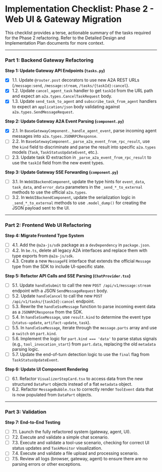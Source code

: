 # Implementation Checklist: Phase 2 - Web UI & Gateway Migration

This checklist provides a terse, actionable summary of the tasks required for the Phase 2 refactoring. Refer to the Detailed Design and Implementation Plan documents for more context.

---

### Part 1: Backend Gateway Refactoring

**Step 1: Update Gateway API Endpoints (`tasks.py`)**
- [x] 1.1. Update `@router.post` decorators to use new A2A REST URLs (`/message:send`, `/message:stream`, `/tasks/{taskId}:cancel`).
- [x] 1.2. Update `cancel_agent_task` handler to get `taskId` from the URL path and expect an `a2a.types.CancelTaskRequest` body.
- [x] 1.3. Update `send_task_to_agent` and `subscribe_task_from_agent` handlers to expect an `application/json` body validating against `a2a.types.SendMessageRequest`.

**Step 2: Update Gateway A2A Event Parsing (`component.py`)**
- [x] 2.1. In `BaseGatewayComponent._handle_agent_event`, parse incoming agent messages into `a2a.types.JSONRPCResponse`.
- [ ] 2.2. In `BaseGatewayComponent._parse_a2a_event_from_rpc_result`, use the `kind` field to discriminate and parse the result into specific `a2a.types` models (`Task`, `TaskStatusUpdateEvent`, etc.).
- [ ] 2.3. Update task ID extraction in `_parse_a2a_event_from_rpc_result` to use the `taskId` field from the new event types.

**Step 3: Update Gateway SSE Forwarding (`component.py`)**
- [ ] 3.1. In `WebUIBackendComponent`, update the type hints for `event_data`, `task_data`, and `error_data` parameters in the `_send_*_to_external` methods to use the official `a2a.types`.
- [ ] 3.2. In `WebUIBackendComponent`, update the serialization logic in `_send_*_to_external` methods to use `.model_dump()` for creating the JSON payload sent to the UI.

---

### Part 2: Frontend Web UI Refactoring

**Step 4: Migrate Frontend Type System**
- [ ] 4.1. Add the `@a2a-js/sdk` package as a `devDependency` in `package.json`.
- [ ] 4.2. In `be.ts`, delete all legacy A2A interfaces and replace them with type exports from `@a2a-js/sdk`.
- [ ] 4.3. Create a new `MessageFE` interface that extends the official `Message` type from the SDK to include UI-specific state.

**Step 5: Refactor API Calls and SSE Parsing (`ChatProvider.tsx`)**
- [ ] 5.1. Update `handleSubmit` to call the new `POST /api/v1/message:stream` endpoint with a JSON `SendMessageRequest` body.
- [ ] 5.2. Update `handleCancel` to call the new `POST /api/v1/tasks/{taskId}:cancel` endpoint.
- [ ] 5.3. Rewrite the `handleSseMessage` function to parse incoming event data as a `JSONRPCResponse` from the SDK.
- [ ] 5.4. In `handleSseMessage`, use `result.kind` to determine the event type (`status-update`, `artifact-update`, `task`).
- [ ] 5.5. In `handleSseMessage`, iterate through the `message.parts` array and use a `switch` on `part.kind`.
- [ ] 5.6. Implement the logic for `part.kind === 'data'` to parse status signals (e.g., `tool_invocation_start`) from `part.data`, replacing the old `metadata` parsing logic.
- [ ] 5.7. Update the end-of-turn detection logic to use the `final` flag from `TaskStatusUpdateEvent`.

**Step 6: Update UI Component Rendering**
- [ ] 6.1. Refactor `VisualizerStepCard.tsx` to access data from the new structured `DataPart` objects instead of a flat `metadata` object.
- [ ] 6.2. Refactor `MessageBubble.tsx` to correctly render `ToolEvent` data that is now populated from `DataPart` objects.

---

### Part 3: Validation

**Step 7: End-to-End Testing**
- [ ] 7.1. Launch the fully refactored system (gateway, agent, UI).
- [ ] 7.2. Execute and validate a simple chat scenario.
- [ ] 7.3. Execute and validate a tool-use scenario, checking for correct UI status updates and `TaskMonitor` visualization.
- [ ] 7.4. Execute and validate a file upload and processing scenario.
- [ ] 7.5. Review all logs (browser, gateway, agent) to ensure there are no parsing errors or other exceptions.
